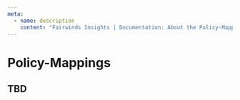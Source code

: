 ```yaml
---
meta:
  - name: description
    content: "Fairwinds Insights | Documentation: About the Policy-Mappings."
---
```


# Policy-Mappings

## TBD
